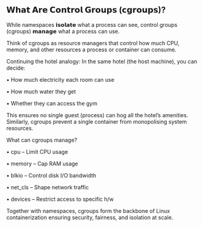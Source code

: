 ## 𝗪𝗵𝗮𝘁 𝗔𝗿𝗲 𝗖𝗼𝗻𝘁𝗿𝗼𝗹 𝗚𝗿𝗼𝘂𝗽𝘀 (𝗰𝗴𝗿𝗼𝘂𝗽𝘀)? 

While namespaces 𝗶𝘀𝗼𝗹𝗮𝘁𝗲 what a process can see, control groups (cgroups) 𝗺𝗮𝗻𝗮𝗴𝗲 what a process can use.

Think of cgroups as resource managers that control how much CPU, memory, and other resources a process or container can consume.

Continuing the hotel analogy:
In the same hotel (the host machine), you can decide:

 • How much electricity each room can use 

 • How much water they get 

 • Whether they can access the gym 

This ensures no single guest (process) can hog all the hotel’s amenities. Similarly, cgroups prevent a single container from monopolising system resources.

What can cgroups manage? 

 • cpu – Limit CPU usage

 • memory – Cap RAM usage

 • blkio – Control disk I/O bandwidth

 • net_cls – Shape network traffic

 • devices – Restrict access to specific h/w

Together with namespaces, cgroups form the backbone of Linux containerization ensuring security, fairness, and isolation at scale.